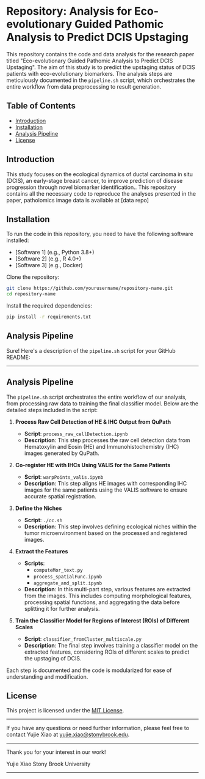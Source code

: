 # Repository: Analysis for Eco-evolutionary Guided Pathomic Analysis to Predict DCIS Upstaging

This repository contains the code and data analysis for the research paper titled "Eco-evolutionary Guided Pathomic Analysis to Predict DCIS Upstaging". The aim of this study is to predict the upstaging status of DCIS patients with eco-evolutionary biomarkers. The analysis steps are meticulously documented in the `pipeline.sh` script, which orchestrates the entire workflow from data preprocessing to result generation.

## Table of Contents
- [Introduction](#introduction)
- [Installation](#installation)
- [Analysis Pipeline](#analysis-pipeline)
- [License](#license)

## Introduction

This study focuses on the ecological dynamics of ductal carcinoma in situ (DCIS), an early-stage breast cancer, to improve prediction of disease progression through novel biomarker identification.. This repository contains all the necessary code to reproduce the analyses presented in the paper, patholomics image data is available at [data repo]

## Installation

To run the code in this repository, you need to have the following software installed:

- [Software 1] (e.g., Python 3.8+)
- [Software 2] (e.g., R 4.0+)
- [Software 3] (e.g., Docker)

Clone the repository:

```bash
git clone https://github.com/yourusername/repository-name.git
cd repository-name
```

Install the required dependencies:

```bash
pip install -r requirements.txt
```

## Analysis Pipeline

Sure! Here's a description of the `pipeline.sh` script for your GitHub README:

---

## Analysis Pipeline

The `pipeline.sh` script orchestrates the entire workflow of our analysis, from processing raw data to training the final classifier model. Below are the detailed steps included in the script:

1. **Process Raw Cell Detection of HE & IHC Output from QuPath**
   - **Script**: `process_raw_cellDetection.ipynb`
   - **Description**: This step processes the raw cell detection data from Hematoxylin and Eosin (HE) and Immunohistochemistry (IHC) images generated by QuPath.

2. **Co-register HE with IHCs Using VALIS for the Same Patients**
   - **Script**: `warpPoints_valis.ipynb`
   - **Description**: This step aligns HE images with corresponding IHC images for the same patients using the VALIS software to ensure accurate spatial registration.

3. **Define the Niches**
   - **Script**: `./cc.sh`
   - **Description**: This step involves defining ecological niches within the tumor microenvironment based on the processed and registered images.

4. **Extract the Features**
   - **Scripts**:
     - `computeMor_text.py`
     - `process_spatialFunc.ipynb`
     - `aggregate_and_split.ipynb`
   - **Description**: In this multi-part step, various features are extracted from the images. This includes computing morphological features, processing spatial functions, and aggregating the data before splitting it for further analysis.

5. **Train the Classifier Model for Regions of Interest (ROIs) of Different Scales**
   - **Script**: `classifier_fromCluster_multiscale.py`
   - **Description**: The final step involves training a classifier model on the extracted features, considering ROIs of different scales to predict the upstaging of DCIS.

Each step is documented and the code is modularized for ease of understanding and modification.

## License

This project is licensed under the [MIT License](LICENSE).

---

If you have any questions or need further information, please feel free to contact Yujie Xiao at yujie.xiao@stonybrook.edu.

---

Thank you for your interest in our work!

Yujie Xiao
Stony Brook University

---


